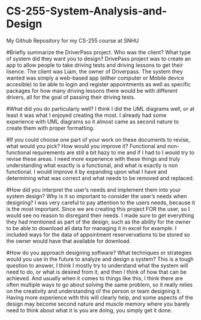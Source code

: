 # CS-255-System-Analysis-and-Design
My Github Repository for my CS-255 course at SNHU

#Briefly summarize the DriverPass project. Who was the client? What type of system did they want you to design?
DrivePass project was to create an app to allow people to take driving tests and driving lessons to get their lisence. The client was Liam, the owner of Driverpass. The system they wanted was simply a web-based app (either computer or Mobile device accesible) to be able to login and register appointments as well as specific packages for how many driving lessons there would be with different drivers, all for the goal of passing their driving tests.

#What did you do particularly well?
I think I did the UML diagrams well, or at least it was what I enjoyed creating the most. I already had some experience with UML diagrams so it almost came as second nature to create them with proper formatting. 

#If you could choose one part of your work on these documents to revise, what would you pick? How would you improve it?
Functional and non-functional requirements are still a bit hazy to me and if I had to I would try to revise these areas. I need more experience with these things and truly understanding what exactly is a functional, and what is exactly is non functional. I would improve it by expanding upon what I have and determining what was correct and what needs to be removed and replaced.

#How did you interpret the user’s needs and implement them into your system design? Why is it so important to consider the user’s needs when designing?
I was very careful to pay attention to the users needs, because it is the most important. Since we are creating this project FOR the user, so I would see no reason to disregard their needs. I made sure to get everything they had mentioned as part of the design, such as the ability for the owner to be able to download all data for managing it in excel for example. I included ways for the data of appointment reservervations to be stored so the owner would have that available for download.

#How do you approach designing software? What techniques or strategies would you use in the future to analyze and design a system?
This is a tough question to answer, I think I mostly try to understand what the system will need to do, or what is desired from it, and then I think of how that can be achieved. And usually when it comes to things like this, I think there are often multiple ways to go about solving the same problem, so it really relies on the creativity and understanding of the person or team designing it. Having more experience with this will clearly help, and some aspects of the design may become second nature and muscle memory where you barely need to think about what it is you are doing, you simply get it done.
